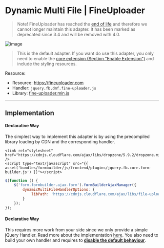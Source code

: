 # Dynamic Multi File | FineUploader

> Note! FineUploader has reached the [end of life](https://github.com/FineUploader/fine-uploader/issues/2073)
> and therefore we cannot longer maintain this adapter. It has been marked as deprecated since 3.4 and will be removed with 4.0.

![image](https://user-images.githubusercontent.com/700119/119269468-23b0b980-bbf8-11eb-8778-a43ad9a56088.png)

> This is the default adapter. If you want do use this adapter, you only need to enable the [core extension (Section "Enable Extension")](../91_Javascript.md#core-extension) and include the styling resources.
 
Resource: 

- Resource: https://fineuploader.com
- Handler: `jquery.fb.dmf.fine-uploader.js`
- Library: [fine-uploader.min.js](https://cdnjs.cloudflare.com/ajax/libs/file-uploader/5.16.2/fine-uploader.min.js)

***

## Implementation

#### Declarative Way
The simplest way to implement this adapter is by using the precompiled library loading by CDN and the corresponding handler.

```twig
<link rel="stylesheet" href="https://cdnjs.cloudflare.com/ajax/libs/dropzone/5.9.2/dropzone.min.css" />
<script type="text/javascript" src="{{ asset('bundles/formbuilder/js/frontend/plugins/jquery.fb.core.form-builder.js') }}"></script>
```

```javascript
$(function () {
    $('form.formbuilder.ajax-form').formBuilderAjaxManager({
        dynamicMultiFileHandlerOptions: {
            libPath: 'https://cdnjs.cloudflare.com/ajax/libs/file-uploader/5.16.2/fine-uploader.min.js'
        }
    });
});
```

#### Declarative Way
This requires more work from your side since we only provide a simple jQuery Handler.
Read more about the implementation [here](https://dropzone.gitbook.io/dropzone/getting-started/setup/declarative). 
You also need to build your own handler and requires to **[disable the default behaviour](../80_FileUpload.md#disable-default-initialization)**.